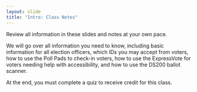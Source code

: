 ```yaml
---
layout: slide
title: "Intro: Class Notes"
---
```


Review all information in these slides and notes at your own pace.

We will go over all information you need to know, including basic information for all election officers, which IDs you may accept from voters, how to use the Poll Pads to check-in voters, how to use the ExpressVote for voters needing help with accessibility, and how to use the DS200 ballot scanner.

At the end, you must complete a quiz to receive credit for this class.